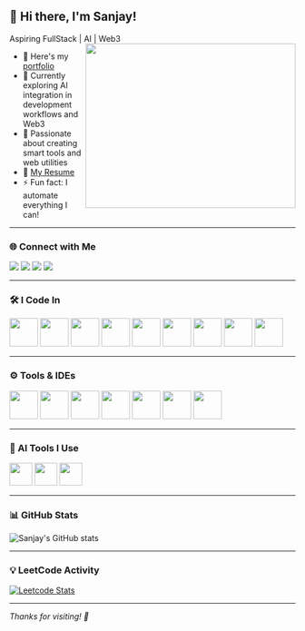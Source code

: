 ## 👋 Hi there, I'm Sanjay!

Aspiring FullStack | AI | Web3  
<img align="right" width="370" height="290" src="https://i.pinimg.com/originals/47/f0/34/47f0342cec72b800463bf003eac1257e.gif">

- 🔭 Here's my [portfolio](https://sanjay-here.neocities.org/Portfolio/)
- 🌱 Currently exploring AI integration in development workflows and Web3
- 🧠 Passionate about creating smart tools and web utilities
- 📄 [My Resume](https://drive.google.com/drive/folders/1ALP77B_2hwFMkU7bDVuhOsWV19x7OPz_)
- ⚡ Fun fact: I automate everything I can!

---

### 🌐 Connect with Me
[<img src="https://img.shields.io/badge/LinkedIn-0077B5?style=for-the-badge&logo=linkedin&logoColor=white" />](https://www.linkedin.com/in/sanjay-a-749a90223/)
[<img src="https://img.shields.io/badge/Portfolio-000000?style=for-the-badge&logo=firefox&logoColor=white" />](https://sanjay-here.neocities.org/Portfolio/)
[<img src="https://img.shields.io/badge/HackerRank-2EC866?style=for-the-badge&logo=hackerrank&logoColor=white" />](https://www.hackerrank.com/profile/sanjay2407san)
[<img src="https://img.shields.io/badge/LeetCode-FFA116?style=for-the-badge&logo=leetcode&logoColor=white" />](https://leetcode.com/u/Sanjay-here/)

---

### 🛠️ I Code In

<img height="50" src="https://img.icons8.com/color/48/python.png"/> 
<img height="50" src="https://img.icons8.com/color/48/javascript.png"/>
<img height="50" src="https://img.icons8.com/color/48/html-5.png"/> 
<img height="50" src="https://img.icons8.com/color/48/css3.png"/> 
<img height="50" src="https://img.icons8.com/color/48/c-programming.png"/> 
<img height="50" src="https://img.icons8.com/color/48/c-plus-plus-logo.png"/> 
<img height="50" src="https://img.icons8.com/color/48/mysql-logo.png"/>
<img height="50" src="https://img.icons8.com/color/48/php.png"/>
<img height="50" src="https://img.icons8.com/color/48/react-native.png"/>

---

### ⚙️ Tools & IDEs

<img height="50" src="https://img.icons8.com/color/48/visual-studio-code-2019.png"/>
<img height="50" src="https://img.icons8.com/color/48/git.png"/>
<img height="50" src="https://img.icons8.com/color/48/figma--v1.png"/>
<img height="50" src="https://img.icons8.com/doodle/48/adobe-photoshop.png"/>
<img height="50" src="https://img.icons8.com/color/48/firebase.png"/>
<img height="50" src="https://img.icons8.com/fluency/48/github.png"/>
<img height="50" src="https://img.icons8.com/external-tal-revivo-color-tal-revivo/48/external-postman-is-the-only-complete-api-development-environment-logo-color-tal-revivo.png"/>

---

### 🤖 AI Tools I Use

<img height="40" src="https://img.shields.io/badge/Bolt.new-000000?style=for-the-badge&logoColor=white" />
<img height="40" src="https://img.shields.io/badge/TempoLabs-4CAF50?style=for-the-badge&logoColor=white" />
<img height="40" src="https://img.shields.io/badge/Gamma.app-6F42C1?style=for-the-badge&logoColor=white" />

---

### 📊 GitHub Stats

![Sanjay's GitHub stats](https://github-readme-stats.vercel.app/api?username=Sanjay-here&theme=radical&show_icons=true&hide=issues)

---

### 💡 LeetCode Activity

[![Leetcode Stats](https://leetcard.jacoblin.cool/Sanjay-here?ext=contest&theme=dark)](https://leetcode.com/u/Sanjay-here/)

---

_Thanks for visiting! 🚀_
